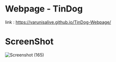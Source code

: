# Webpage - TinDog
  link : https://varunisalive.github.io/TinDog-Webpage/

# ScreenShot
![Screenshot (165)](https://user-images.githubusercontent.com/65303903/106794287-a0864a80-667e-11eb-9722-71019e0c7ec5.png)

















